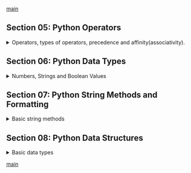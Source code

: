 <!--
// cSpell:ignore maxsplit fromkeys
-->

[main](../README.md)

## Section 05: Python Operators

<details>
<summary>
Operators, types of operators, precedence and affinity(associativity).
</summary>

Operators are functionality that do something to values. the data the operators interacts with are _operands_.

Operator types:

- Arithmetic
- Assignment
- Comparison
- Logical
- Identity
- Membership
- Bitwise

### Python Arithmetic Operators

basic math operators. addition, subtraction, multiplication, division. but also modules (get reminder), power (exponents), and floor division (integer division, nearest whole number).

### Python Assignment Operators

operators used to assign values. they all build on the basic `=` operator. we have one option for each of the math operators, and five more for the bitwise operators of `AND`,`OR`,`XOR`,`shift left` and `shift right`.

they are shorthands to writing the complete form.

```py
x = 5
#x= x+5 option 1
x+=5 # option2

y = 0b100 # binary 4
# y= y<<1 option1
y<<=1 #option 2
```

### Python Comparison Operators

Operators that are used to compare values. equality, inequality, and ordering.

### Python Logical Operators

combine conditional statements, they work on boolean values (true or false). we have _boolean and_, _boolean or_, and _boolean not_.

we can create a truth table if we want.

### Python Identity Operators

operator to determine if to variables refer to the same objects. like checking the addresses of the inner values. different for literals.

```py
x = 4
y = 4
z = 5

print(x is y) # true
print(x is z) # false

l1 = [1]
l2 = [1]
print(l1 == l2) # true, equality
print(l1 is l2) # false, different objects
```

### Python Membership Operators

determine if a value is present in a container (list, tuple, dictionary, set).

### Binary Numbers

binary numbers in python. only used for integer numbers. not for floating point numbers. the `bin()` function returns a string of the binary representation. we can use the _0b_ prefix to make binary numbers.

```py
x =0b111
print(7==x)
print(x,bin(x)) #7,0b111
print(bin(-10)) #-0b1010
#print(bin(0.5)) #error
```

### Python Bitwise Operators

bitwise operations: `and`,`or`,`xor`. shifting to the left and the right. also the bitwise `not`, which uses two-complement arithmetics. so we can get negative values.

### Python Operator Precedence

the order of evaluation of operators. like the order of math sub expressions. the expressions with operators high on the precedence list are evaluated first. for operators with the same precedence value, left to right ordering is used.

- Parentheses
- Exponents (power)
- Multiplication, division, floor division, modulus
- Addition, Subtraction
- Bitwise Shift left, shift right
- Bitwise AND
- Bitwise XOR
- Bitwise OR
- Comparisons, identity, membership
- Logical NOT
- Logical AND
- Logical OR
- Assignments

most operators have left to right associativity.

</details>

## Section 06: Python Data Types

<details>
<summary>
Numbers, Strings and Boolean Values
</summary>

### Python Number Data Type

Integers and Floating point numbers. can be positive or negative. the division operator and the floor division will always return a floating point number, even if used with two integers.

```py
print(type(1)) #integer
print(type(1.0)) #float
```

### Python String Data Type

the text and characters type. there is not data type for a single character. we can use single quotes or double quotes, but we must match. we can have an empty string. we can use the backslash to escape charters.

characters have an index in the string. we can find the index of a sub string with the `.index()` method.

```py
print(type('a'))
print("double quotes?\" no problem!")
print("hello world".index('e')) #1
print("hello world".index('ld')) #9
```

### Python Boolean Data Type

boolean, true and false values.

```py
print((1==2),type (1==2)) # False
print((2<=2),type (2<=2)) # True
```

### Casting Data Types

Casting is converting values from one type to another. we can usually always cast to string, and some string values we can cast to numbers.

```py
print(int(5.0)) #5
print(int(6.99)) #6
print(float(-4)) #-4.0
print(str(7)) #"7"

print(int("-1")) #-1
print(int("1.0")) #error!
print(float("-1")) #-1.0
print(float('1.6')) #1.6
```

</details>

## Section 07: Python String Methods and Formatting

<details>
<summary>
Basic string methods
</summary>

strings are text.

### Python String Methods

[String methods](https://www.w3schools.com/python/python_strings_methods.asp)

- `len(<str>)` - length of string. counts white space.
- `.index(<sub str>)` - index of substring. error if doesn't exist.
  - we can pass the start and end positions as optional
- `find(<sub str>)` - index of substring, -1 if doesn't exist.
  - we can pass the start and end positions as optional
- `.capitalize()` - capitalize the first character, the rest are lower.
- `.lower()` - return lower case
- `.upper()` - return upper case
- `.islower()` - are all characters lower case?
- `.isupper()` - are all characters upper case?
- `.count(<sub str>)` - count appearances of sub string
  - we can pass the start and end positions as optional
- `.split(<separator>,<maxsplit)` - split text into list of substring,
  - default separator is white space. we can use _"\n"_ for new line.
  - we can decide on how many splits to do by passing _maxsplit_ integer, default is _-1_ for all occurrences.
- `replace(<sub str>,<replacement>)` - replace sub string.
  - we cana add _count_ parameter to limit how many replacement to do.

we already know we can use indexing to get specific characters in a string, and that the `+` operator does concatenation and the `*` operator repeats the string.

### Python String Formatting

the **f string**. We can have computations inside the string. all the computation happens during runtime.the syntax is `f"text {value} more text"`. when two strings are right next to each other, they are automatically concatenated.

```py
name = "blue"
age = 4
print(f"Hello, {name}. You are {age} years old.")
x=5
y=6
print(f"{x} + {y} is {x+y}")
```

when we want to use quotes inside our string (like a dictionary key) we need to be careful.

</details>

## Section 08: Python Data Structures

<details>
<summary>
Basic data types
</summary>

the four basic data structure in python:

- list
- Tuple
- Set
- Dictionary

### Python List

a collection data, can be of mixed types. items are ordered by the index, they can be changed and we can mutate the list. we use the square brackets `[]` to create a list, we can then access items by position. we can add and remove elements from a list.

#### Creating a Python List

we create a list with either a square brackets or with a list constructor. we can iterate over a list with a for loop. we can also print a list directly.

```py
ls1 = ["1",3,[]]
ls2 = list(("a",3,[])) #create a list from a tuple
ls3 =list("abc") #["a","b","c]

for x in ls2:
    print(x)
```

#### Accessing elements in a list

we can access the list elements with the index in the square brackets, remember that we use zero-based indexing. we can use negative index to start from the end of the list. we can also use slicing to access a range of elements inside the list. we can modify the list elements.

```py
l=[1,2,3,4]
print(l[0])
print(l[-1]) #last element
print(l[1:-1])
l[0]=7
print(l)
```

#### Python List Methods

[List methods](https://www.w3schools.com/python/python_lists_methods.asp)

- `len(<list>)` - length of list (number of items)
- `del(<list>)` - delete list
- `append(<element>)` - add item to end of the list.
- `insert(<index>,<element>)` add elements at a specific index. all the other elements are moved to the next position
- `.extend(<other list>)` - mutate the list by adding the contents of another list to it.
- `.remove(<element>)` - remove item by value.
- `.pop(<index>)` - remove item by index. return the value.
  - if we don't specify an index, it removes the last element.
- `.clear()` - mutate the list by removing all items.
- `.sort(<key>, reverse=bool)`- mutate the list by sorting it.
  - we can pass a function as the key parameter to control the sorting.
  - we can sort in reverse by passing a boolean value True to sort in reverse.
- `.count(<element>)` - count occurrences of element.
- `index(<element>)` - index of element in list

```py
def foo(n):
  return abs(n - 50)

ls = [100, 50, 65, 82, 23]
ls.sort(key = foo)
print(ls)
```

### Python Tuple

A tuple is an immutable list. we can't add or remove elements from it. we can create tuples with the round parentheses `()` or the tuple constructor. we can loop over the tuple with a for loop.

```py
x= ()
print(type(x))
y= tuple([1,2,3])
print(type(y))
```

unlike a list, we can't modify the tuple once it's created. however, this is only for the top most elements. if we have nested elements in the deeper portions of the tuple, we can modify them

```py
tpl = tuple([1,[]])
#tpl[0]=2 #error
tpl[1].append(1) #this is legal
#tpl[1]=[] #also an error
```

### Python SET

A collection (not ordered, not indexed) of unique values. you cannot modify the values inside it. we create a set with curly braces "{}" or the set constructor. a set can contain elements from different types.

we can loop over the set elements.

```py
fruits = {"grapes","apples","berries"}
for fruit in fruits:
    print(fruit)
```

[Set Methods](https://www.w3schools.com/python/python_sets_methods.asp)

- `.add(<element>)` - add a single element.
- `.update(<elements>)` - add multiple elements.
- `.remove(<element>)` - remove element, error if doesn't exist.
- `.discard(<element>)` - remove element, no error if doesn't exits.
- `.clear()` - remove all elements.
- `.union(<other set>)` - create a new set with all the elements from two sets.
- `.intersection(<other set>)` - create a new set with the shared elements from two sets.
- `.intersection_update(<other set>)` - keep only the elements shared in the two sets.
- `.symmetric_difference(<other_set>)` - create a new set with only the elements that aren't shared.
- `.symmetric_difference_update(<other_set>)` - keep only the elements that aren't shared in both sets.

### Python Dictionary

A dictionary is a key-value pair collection. the key must be unique, and it cannot be modified. the values are mutable. we create dictionaries with the curly braces with key value pairs, or use the dictionary constructor. in this cae we don't need quotes around the key name.

```py
car = {
    "brand": "range rover",
    "speed": 20
}
car2 =dict(key1="value", key2=11)
```

[Dictionary methods](https://www.w3schools.com/python/python_dictionaries_methods.asp)

- `.items()` - get an iterable for all items.
- `.keys()` - get all keys.
- `.values()` - get all values.
- `.get(<key>,<other value>)` - get element from key, will return `None` if doesn't exists.
  - we can specify the return value if it doesn't exist.
- `.update()` - add a key-value pair.
- `.clear()` - remove all elements
- `fromkeys(<keys>,<value>)` - create a new dictionary from the keys with those values (or `None` if no value was given).
- `.copy()` - return a copy of the dictionary.

</details>

[main](../README.md)
